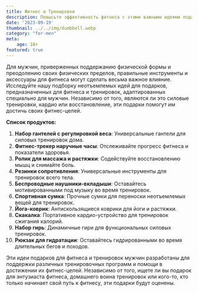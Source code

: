 ```yaml
---
title: Фитнес и Тренировки
description: Повысьте эффективность фитнеса с этими важными идеями подарков для тренировок и фитнеса для мужчин.
date: '2023-09-19'
thumbnail: ../../img/dumbbell.webp
category: "for-men"
meta:
    age: 18+
featured: true
---
```


Для мужчин, приверженных поддержанию физической формы и преодолению своих физических пределов, правильные инструменты и аксессуары для фитнеса могут сделать весьма важное влияние. Исследуйте нашу подборку неотъемлемых идей для подарков, предназначенных для фитнеса и тренировок, адаптированных специально для мужчин. Независимо от того, являются ли это силовые тренировки, кардио или восстановление, эти подарки помогут им достичь своих фитнес-целей.

**Список продуктов:**
1. **Набор гантелей с регулировкой веса**: Универсальные гантели для силовых тренировок дома.
2. **Фитнес-трекер наручные часы**: Отслеживайте прогресс фитнеса и показатели здоровья.
3. **Ролик для массажа и растяжки**: Содействуйте восстановлению мышц и снимайте боль.
4. **Резинки сопротивления**: Универсальные инструменты для тренировок всего тела.
5. **Беспроводные наушники-вкладыши**: Оставайтесь мотивированными под музыку во время тренировок.
6. **Спортивная сумка**: Прочные сумки для переноски неотъемлемых вещей для тренировок.
7. **Йога-коврик**: Антискользящиеся коврики для йоги и растяжки.
8. **Скакалка**: Портативное кардио-устройство для тренировок сжигания калорий.
9. **Набор гирь**: Динамичные гири для функциональных силовых тренировок.
10. **Рюкзак для гидратации**: Оставайтесь гидрированными во время длительных бегов и походов.

Эти идеи подарков для фитнеса и тренировок мужчин разработаны для поддержки различных тренировочных программ и помощи в достижении их фитнес-целей. Независимо от того, ищете ли вы подарок для энтузиаста фитнеса, домашнего воина тренировок или кого-то, кто только начинает свой путь к фитнесу, эти подарки будут оценены.
